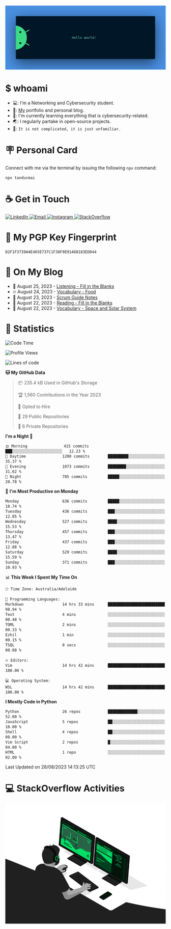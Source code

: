 <p align="center"><img src="assets/banner.png" /></p>

[//]: ![](https://github.com/tanducmai/tanducmai/actions/workflows/waka-stats.yml/badge.svg)
[//]: ![](https://github.com/tanducmai/tanducmai/actions/workflows/latest-blogs.yml/badge.svg)
[//]: ![](https://github.com/tanducmai/tanducmai/actions/workflows/stackoverflow-activities.yml/badge.svg)

# $ whoami

- 💻: I'm a Networking and Cybersecurity student.
- 🔭: [My](https://tanducmai.com/) portfolio and personal blog.
- 🌱: I'm currently learning everything that is cybersecurity-related.
- 🌏: I regularly partake in open-source projects.
- 💬: `It is not complicated, it is just unfamiliar.`

# 🪧 Personal Card

Connect with me via the terminal by issuing the following `npx` command:

```bash
npx tanducmai
```

# ☕ Get in Touch

<a target="_blank" href="https://www.linkedin.com/in/tanducmai/">
  <img alt="LinkedIn" src="https://img.shields.io/badge/LinkedIn-0077B5?style=for-the-badge&logo=linkedin&logoColor=white" />
</a>
<a target="_blank" href="mailto:henryfromvietnam@gmail.com">
  <img alt="Email" src="https://img.shields.io/badge/Gmail-D14836?style=for-the-badge&logo=gmail&logoColor=white" />
</a>
<a target="_blank" href="https://www.instagram.com/henry.maii/">
  <img alt="Instagram" src="https://img.shields.io/badge/Instagram-E4405F?style=for-the-badge&logo=instagram&logoColor=white" />
</a>
<a target="_blank" href="https://stackoverflow.com/users/16999206/tanducmai">
  <img alt="StackOverflow" src="https://img.shields.io/static/v1?message=Stackoverflow&logo=stackoverflow&label=&color=FE7A16&logoColor=white&labelColor=&style=for-the-badge" />
</a>

# 🔐 My PGP Key Fingerprint

`D2F1F3739A4E465E737C1F38F9E91488183ED044`

# 📜 On My Blog

<!-- BLOG-POST-LIST:START -->
 - 💯 August 25, 2023 - [Listening - Fill in the Blanks](https://tanducmai.com/posts/glossaries/lfib/)
 - 🔥 August 24, 2023 - [Vocabulary - Food](https://tanducmai.com/posts/glossaries/vocabulary-food/)
 - 💫 August 23, 2023 - [Scrum Guide Notes](https://tanducmai.com/posts/agile-development-and-governance/scrum-guide-notes/)
 - 🚀 August 22, 2023 - [Reading - Fill in the Blanks](https://tanducmai.com/posts/glossaries/rfib/)
 - 🌮 August 22, 2023 - [Vocabulary - Space and Solar System](https://tanducmai.com/posts/glossaries/vocabulary-space-and-solar-system/)<!-- BLOG-POST-LIST:END -->

# 🔢 Statistics

<!--START_SECTION:waka-->
![Code Time](http://img.shields.io/badge/Code%20Time-120%20hrs%2027%20mins-blue)

![Profile Views](http://img.shields.io/badge/Profile%20Views-4-blue)

![Lines of code](https://img.shields.io/badge/From%20Hello%20World%20I%27ve%20Written-9.1%20million%20lines%20of%20code-blue)

**🐱 My GitHub Data** 

> 📦 235.4 kB Used in GitHub's Storage 
 > 
> 🏆 1,560 Contributions in the Year 2023
 > 
> 💼 Opted to Hire
 > 
> 📜 29 Public Repositories 
 > 
> 🔑 6 Private Repositories 
 > 
**I'm a Night 🦉** 

```text
🌞 Morning                415 commits         ███░░░░░░░░░░░░░░░░░░░░░░   12.23 % 
🌆 Daytime                1200 commits        █████████░░░░░░░░░░░░░░░░   35.37 % 
🌃 Evening                1073 commits        ████████░░░░░░░░░░░░░░░░░   31.62 % 
🌙 Night                  705 commits         █████░░░░░░░░░░░░░░░░░░░░   20.78 % 
```
📅 **I'm Most Productive on Monday** 

```text
Monday                   636 commits         █████░░░░░░░░░░░░░░░░░░░░   18.74 % 
Tuesday                  436 commits         ███░░░░░░░░░░░░░░░░░░░░░░   12.85 % 
Wednesday                527 commits         ████░░░░░░░░░░░░░░░░░░░░░   15.53 % 
Thursday                 457 commits         ███░░░░░░░░░░░░░░░░░░░░░░   13.47 % 
Friday                   437 commits         ███░░░░░░░░░░░░░░░░░░░░░░   12.88 % 
Saturday                 529 commits         ████░░░░░░░░░░░░░░░░░░░░░   15.59 % 
Sunday                   371 commits         ███░░░░░░░░░░░░░░░░░░░░░░   10.93 % 
```


📊 **This Week I Spent My Time On** 

```text
🕑︎ Time Zone: Australia/Adelaide

💬 Programming Languages: 
Markdown                 14 hrs 33 mins      █████████████████████████   98.94 % 
Text                     4 mins              ░░░░░░░░░░░░░░░░░░░░░░░░░   00.48 % 
TOML                     2 mins              ░░░░░░░░░░░░░░░░░░░░░░░░░   00.33 % 
Ezhil                    1 min               ░░░░░░░░░░░░░░░░░░░░░░░░░   00.15 % 
TSQL                     0 secs              ░░░░░░░░░░░░░░░░░░░░░░░░░   00.08 % 

🔥 Editors: 
Vim                      14 hrs 42 mins      █████████████████████████   100.00 % 

💻 Operating System: 
WSL                      14 hrs 42 mins      █████████████████████████   100.00 % 
```

**I Mostly Code in Python** 

```text
Python                   26 repos            █████████████░░░░░░░░░░░░   52.00 % 
JavaScript               5 repos             ██░░░░░░░░░░░░░░░░░░░░░░░   10.00 % 
Shell                    4 repos             ██░░░░░░░░░░░░░░░░░░░░░░░   08.00 % 
Vim Script               2 repos             █░░░░░░░░░░░░░░░░░░░░░░░░   04.00 % 
HTML                     1 repo              ░░░░░░░░░░░░░░░░░░░░░░░░░   02.00 % 
```




 Last Updated on 28/08/2023 14:13:25 UTC
<!--END_SECTION:waka-->

# 💻 StackOverflow Activities

<!-- STACKOVERFLOW:START -->
<!-- STACKOVERFLOW:END -->

<p align="center"><img src="assets/developer.gif" /></p>
